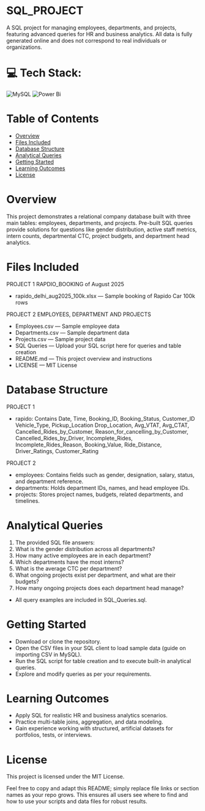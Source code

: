 # SQL_PROJECT
A SQL project for managing employees, departments, and projects, featuring advanced queries for HR and business analytics.
All data is fully generated online and does not correspond to real individuals or organizations.
# 💻 Tech Stack:
![MySQL](https://img.shields.io/badge/mysql-4479A1.svg?style=for-the-badge&logo=mysql&logoColor=white) ![Power Bi](https://img.shields.io/badge/power_bi-F2C811?style=for-the-badge&logo=powerbi&logoColor=black)
# Table of Contents
- [Overview](https://github.com/KrishatCoding/SQL_PROJECT#overview)
- [Files Included](https://github.com/KrishatCoding/SQL_PROJECT#files-included)
- [Database Structure](https://github.com/KrishatCoding/SQL_PROJECT#database-structure)
- [Analytical Queries](https://github.com/KrishatCoding/SQL_PROJECT#analytical-queries)
- [Getting Started](https://github.com/KrishatCoding/SQL_PROJECT#getting-started)
- [Learning Outcomes](https://github.com/KrishatCoding/SQL_PROJECT#learning-outcomes)
- [License](https://github.com/KrishatCoding/SQL_PROJECT#license)
# Overview
This project demonstrates a relational company database built with three main tables: employees, departments, and projects. Pre-built SQL queries provide solutions for questions like gender distribution, active staff metrics, intern counts, departmental CTC, project budgets, and department head analytics.
# Files Included
PROJECT 1 RAPDIO_BOOKING of August 2025
- rapido_delhi_aug2025_100k.xlsx — Sample booking of Rapido Car 100k rows

PROJECT 2 EMPLOYEES, DEPARTMENT AND PROJECTS
- Employees.csv — Sample employee data
- Departments.csv — Sample department data
- Projects.csv — Sample project data
- SQL Queries — Upload your SQL script here for queries and table creation
- README.md — This project overview and instructions
- LICENSE — MIT License
# Database Structure
PROJECT 1
- rapido: Contains Date, Time, Booking_ID, Booking_Status, Customer_ID	Vehicle_Type, Pickup_Location	Drop_Location, Avg_VTAT, Avg_CTAT, Cancelled_Rides_by_Customer, Reason_for_cancelling_by_Customer, Cancelled_Rides_by_Driver, Incomplete_Rides, Incomplete_Rides_Reason, Booking_Value, Ride_Distance, Driver_Ratings, Customer_Rating

PROJECT 2
- employees: Contains fields such as gender, designation, salary, status, and department reference.
- departments: Holds department IDs, names, and head employee IDs.
- projects: Stores project names, budgets, related departments, and timelines.
# Analytical Queries
1. The provided SQL file answers:
2. What is the gender distribution across all departments?
3. How many active employees are in each department?
4. Which departments have the most interns?
5. What is the average CTC per department?
6. What ongoing projects exist per department, and what are their budgets?
7. How many ongoing projects does each department head manage?
- All query examples are included in SQL_Queries.sql.
# Getting Started
- Download or clone the repository.
- Open the CSV files in your SQL client to load sample data (guide on importing CSV in MySQL).
- Run the SQL script for table creation and to execute built-in analytical queries.
- Explore and modify queries as per your requirements.
# Learning Outcomes
- Apply SQL for realistic HR and business analytics scenarios.
- Practice multi-table joins, aggregation, and data modeling.
- Gain experience working with structured, artificial datasets for portfolios, tests, or interviews.
# License
This project is licensed under the MIT License.

Feel free to copy and adapt this README; simply replace file links or section names as your repo grows. This ensures all users see where to find and how to use your scripts and data files for robust results.
